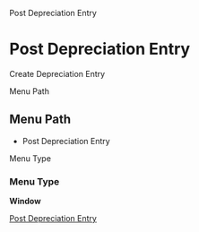 
Post Depreciation Entry
# Post Depreciation Entry


Create Depreciation Entry

Menu Path
## Menu Path



- Post Depreciation Entry

Menu Type
### Menu Type

**Window**


[Post Depreciation Entry](../../functional-guide/window/window-post-depreciation-entry.md)